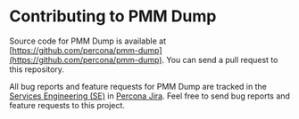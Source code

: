 # Contributing to PMM Dump

Source code for PMM Dump is available at [https://github.com/percona/pmm-dump](https://github.com/percona/pmm-dump). You can send a pull request to this repository.

All bug reports and feature requests for PMM Dump are tracked in the [Services Engineering (SE)](https://jira.percona.com/browse/SE) in [Percona Jira](https://jira.percona.com/). Feel free to send bug reports and feature requests to this project.

